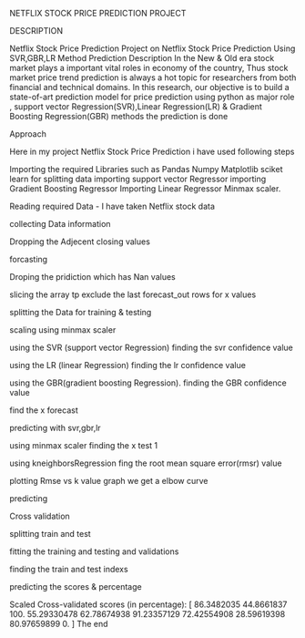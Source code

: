 NETFLIX STOCK PRICE PREDICTION PROJECT 

DESCRIPTION

Netflix Stock Price Prediction
Project on Netflix Stock Price Prediction Using SVR,GBR,LR Method Prediction
Description
In the New & Old era stock market plays a important vital roles in economy of the country, Thus stock market price trend prediction is always a hot topic for researchers from both financial and technical domains. In this research, our objective is to build a state-of-art prediction model for price prediction using python as major role , support vector Regression(SVR),Linear Regression(LR) & Gradient Boosting Regression(GBR) methods the prediction is done

Approach

Here in my project Netflix Stock Price Prediction i have used following steps

Importing the required Libraries such as
Pandas
Numpy
Matplotlib
sciket learn for
splitting data
importing support vector Regressor
importing Gradient Boosting Regressor
Importing Linear Regressor
Minmax scaler.

Reading required Data - I have taken Netflix stock data

collecting Data information

Dropping the Adjecent closing values

forcasting

Droping the pridiction which has Nan values

slicing the array tp exclude the last forecast_out rows for x values

splitting the Data for training & testing

scaling using minmax scaler

using the SVR (support vector Regression) finding the svr confidence value

using the LR (linear Regression) finding the lr confidence value

using the GBR(gradient boosting Regression). finding the GBR confidence value

find the x forecast

predicting with svr,gbr,lr

using minmax scaler finding the x test 1

using kneighborsRegression fing the root mean square error(rmsr) value

plotting Rmse vs k value graph we get a elbow curve

predicting

Cross validation

splitting train and test

fitting the training and testing and validations

finding the train and test indexs

predicting the scores & percentage

Scaled Cross-validated scores (in percentage): [ 86.3482035 44.8661837 100. 55.29330478 62.78674938
91.23357129 72.42554908 28.59619398 80.97659899 0. ]
The end
